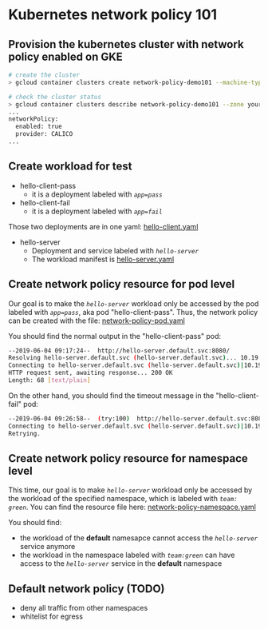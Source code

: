 # Kubernetes network policy 101

## Provision the kubernetes cluster with network policy enabled on GKE
```bash
# create the cluster
> gcloud container clusters create network-policy-demo101 --machine-type=n1-standard-1 --num-nodes=6 --preemptible --enable-network-policy --zone=your-target-zone

# check the cluster status
> gcloud container clusters describe network-policy-demo101 --zone your-target-zone |grep -i -C5 networkpolicy
...
networkPolicy:
  enabled: true
  provider: CALICO
...

```

## Create workload for test
- hello-client-pass
  - it is a deployment labeled with *`app=pass`*
- hello-client-fail
  - it is a deployment labeled with *`app=fail`*

Those two deployments are in one yaml: [hello-client.yaml](./workload/hello-client.yaml)

- hello-server
  - Deployment and service labeled with *`hello-server`*
  - The workload manifest is [hello-server.yaml](./workload/hello-server.yaml)

## Create network policy resource for pod level
Our goal is to make the *`hello-server`* workload only be accessed by the pod labeled with *`app=pass`*, aka pod "hello-client-pass".
Thus, the network policy can be created with the file: [network-policy-pod.yaml](./network-policy/network-policy-pod.yaml)

You should find the normal output in the "hello-client-pass" pod:
```bash
--2019-06-04 09:17:24--  http://hello-server.default.svc:8080/
Resolving hello-server.default.svc (hello-server.default.svc)... 10.19.250.137
Connecting to hello-server.default.svc (hello-server.default.svc)|10.19.250.137|:8080... connected.
HTTP request sent, awaiting response... 200 OK
Length: 68 [text/plain]
```
On the other hand, you should find the timeout message in the "hello-client-fail" pod:
```bash
--2019-06-04 09:26:58--  (try:100)  http://hello-server.default.svc:8080/
Connecting to hello-server.default.svc (hello-server.default.svc)|10.19.250.137|:8080... failed: Connection timed out.
Retrying.
```
## Create network policy resource for namespace level
This time, our goal is to make *`hello-server`* workload only be accessed by the workload of the specified namespace, which is labeled with *`team: green`*. You can find the resource file here: [network-policy-namespace.yaml](./network-policy/network-policy-namespace.yaml)

You should find:
- the workload of the **default** namesapce cannot access the *`hello-server`* service anymore
- the workload in the namespace labeled with *`team:green`* can have access to the *`hello-server`* service in the **default** namespace

## Default network policy (TODO)
- deny all traffic from other namespaces
- whitelist for egress